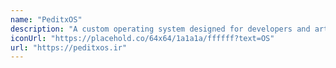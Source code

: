 ```yaml
---
name: "PeditxOS"
description: "A custom operating system designed for developers and artists. Click to visit."
iconUrl: "https://placehold.co/64x64/1a1a1a/ffffff?text=OS"
url: "https://peditxos.ir"
---
```

